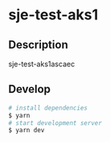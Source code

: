 # sje-test-aks1

## Description

sje-test-aks1ascaec

## Develop

```bash
# install dependencies
$ yarn
# start development server
$ yarn dev
```